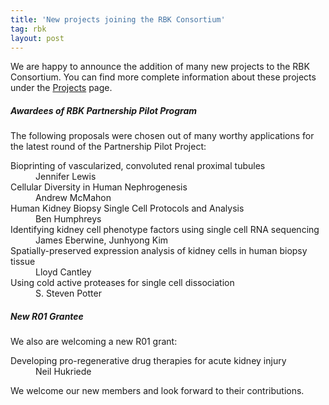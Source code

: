 ```yaml
---
title: 'New projects joining the RBK Consortium'
tag: rbk
layout: post
---
```


We are happy to announce the addition of many new projects to the RBK Consortium. You can find more complete information about these projects under the <a href="/projects.html">Projects</a> page.

##### Awardees of RBK Partnership Pilot Program

The following proposals were chosen out of many worthy applications for the latest round of the Partnership Pilot Project:

  <dl>
    <dt>Bioprinting of vascularized, convoluted renal proximal tubules</dt>
    <dd>Jennifer Lewis</dd>
    <dt>Cellular Diversity in Human Nephrogenesis</dt>
    <dd>Andrew McMahon</dd>
    <dt>Human Kidney Biopsy Single Cell Protocols and Analysis</dt>
    <dd>Ben Humphreys</dd>
    <dt>Identifying kidney cell phenotype factors using single cell RNA sequencing</dt>
    <dd>James Eberwine, Junhyong Kim</dd>
    <dt>Spatially-preserved expression analysis of kidney cells in human biopsy tissue</dt>
    <dd>Lloyd Cantley</dd>
    <dt>Using cold active proteases for single cell dissociation</dt>
    <dd>S. Steven Potter</dd>
  </dl>

##### New R01 Grantee

We also are welcoming a new R01 grant: 
<dl>
  <dt>Developing pro-regenerative drug therapies for acute kidney injury</dt>
  <dd>Neil Hukriede</dd>
</dl>

We welcome our new members and look forward to their contributions.

